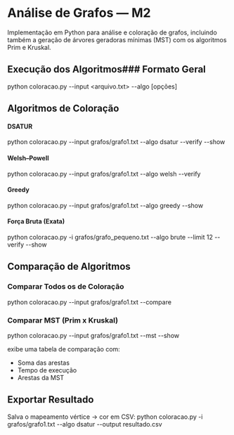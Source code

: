 # Análise de Grafos — M2

Implementação em Python para análise e coloração de grafos, incluindo também a geração de árvores geradoras mínimas (MST) com os algoritmos Prim e Kruskal.


## Execução dos Algoritmos### Formato Geral
python coloracao.py --input <arquivo.txt> --algo <algoritmo> [opções]


## Algoritmos de Coloração

#### DSATUR
python coloracao.py --input grafos/grafo1.txt --algo dsatur --verify --show


#### Welsh–Powell
python coloracao.py --input grafos/grafo1.txt --algo welsh --verify

#### Greedy
python coloracao.py --input grafos/grafo1.txt --algo greedy --show


#### Força Bruta (Exata)
python coloracao.py -i grafos/grafo_pequeno.txt --algo brute --limit 12 --verify --show


## Comparação de Algoritmos
### Comparar Todos os de Coloração
python coloracao.py --input grafos/grafo1.txt --compare


### Comparar MST (Prim x Kruskal)
python coloracao.py --input grafos/grafo1.txt --mst --show


exibe uma tabela de comparação com:
- Soma das arestas
- Tempo de execução
- Arestas da MST


## Exportar Resultado
Salva o mapeamento vértice -> cor em CSV:
python coloracao.py -i grafos/grafo1.txt --algo dsatur --output resultado.csv